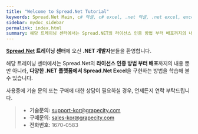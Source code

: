 ```yaml
---
title: "Welcome to Spread.Net Tutorial"
keywords: Spread.Net Main, c# 엑셀, c# excel, .net 엑셀, .net excel, excel 컨트롤, excel 컴포넌트
sidebar: mydoc_sidebar
permalink: index.html
summary: 해당 트레이닝 센터에서는 Spread.NET의 라이선스 인증 방법 부터 배포까지의 내용 뿐만 아니라, .NET 플랫폼 별로 Spread Sheet를 구현하는 방법을 학습해 볼 수 있습니다.
---
```


**[Spread.Net](https://www.grapecity.co.kr/componentone-enterprise) 트레이닝 센터**에 오신 **.NET 개발자**분들을 환영합니다.

해당 트레이닝 센터에서는 Spread.Net의 **라이선스 인증 방법 부터 배포**까지의 내용 뿐만 아니라, **다양한 .NET 플랫폼에서 Spread.Net Excel**을 구현하는 방법을 학습해 볼 수 있습니다.

사용중에 기술 문의 또는 구매에 대한 상담이 필요하실 경우, 언제든지 연락 부탁드립니다.

> - **기술문의:** [support-kor@grapecity.com](support-kor@grapecity.com)
> - **구매문의:** [sales-kor@grapecity.com](sales-kor@grapecity.com)
> - **전화번호:** 1670-0583
